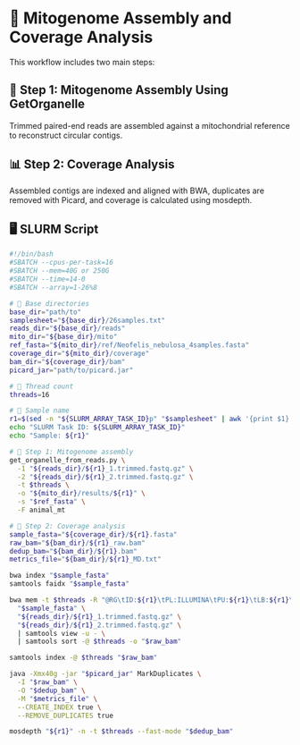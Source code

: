 # 🔹 Mitogenome Assembly and Coverage Analysis

This workflow includes two main steps:

## 🧬 Step 1: Mitogenome Assembly Using GetOrganelle
Trimmed paired-end reads are assembled against a mitochondrial reference to reconstruct circular contigs.

## 📊 Step 2: Coverage Analysis
Assembled contigs are indexed and aligned with BWA, duplicates are removed with Picard, and coverage is calculated using mosdepth.

## 🖥️ SLURM Script

```bash
#!/bin/bash
#SBATCH --cpus-per-task=16
#SBATCH --mem=40G or 250G
#SBATCH --time=14-0
#SBATCH --array=1-26%8

# 📁 Base directories
base_dir="path/to"
samplesheet="${base_dir}/26samples.txt"
reads_dir="${base_dir}/reads"
mito_dir="${base_dir}/mito"
ref_fasta="${mito_dir}/ref/Neofelis_nebulosa_4samples.fasta"
coverage_dir="${mito_dir}/coverage"
bam_dir="${coverage_dir}/bam"
picard_jar="path/to/picard.jar"

# 🔧 Thread count
threads=16

# 🧬 Sample name
r1=$(sed -n "${SLURM_ARRAY_TASK_ID}p" "$samplesheet" | awk '{print $1}')
echo "SLURM Task ID: ${SLURM_ARRAY_TASK_ID}"
echo "Sample: ${r1}"

# 🧬 Step 1: Mitogenome assembly
get_organelle_from_reads.py \
  -1 "${reads_dir}/${r1}_1.trimmed.fastq.gz" \
  -2 "${reads_dir}/${r1}_2.trimmed.fastq.gz" \
  -t $threads \
  -o "${mito_dir}/results/${r1}" \
  -s "$ref_fasta" \
  -F animal_mt

# 🧬 Step 2: Coverage analysis
sample_fasta="${coverage_dir}/${r1}.fasta"
raw_bam="${bam_dir}/${r1}_raw.bam"
dedup_bam="${bam_dir}/${r1}.bam"
metrics_file="${bam_dir}/${r1}_MD.txt"

bwa index "$sample_fasta"
samtools faidx "$sample_fasta"

bwa mem -t $threads -R "@RG\tID:${r1}\tPL:ILLUMINA\tPU:${r1}\tLB:${r1}\tSM:${r1}" \
  "$sample_fasta" \
  "${reads_dir}/${r1}_1.trimmed.fastq.gz" \
  "${reads_dir}/${r1}_2.trimmed.fastq.gz" \
  | samtools view -u - \
  | samtools sort -@ $threads -o "$raw_bam"

samtools index -@ $threads "$raw_bam"

java -Xmx40g -jar "$picard_jar" MarkDuplicates \
  -I "$raw_bam" \
  -O "$dedup_bam" \
  -M "$metrics_file" \
  --CREATE_INDEX true \
  --REMOVE_DUPLICATES true

mosdepth "${r1}" -n -t $threads --fast-mode "$dedup_bam"

```
